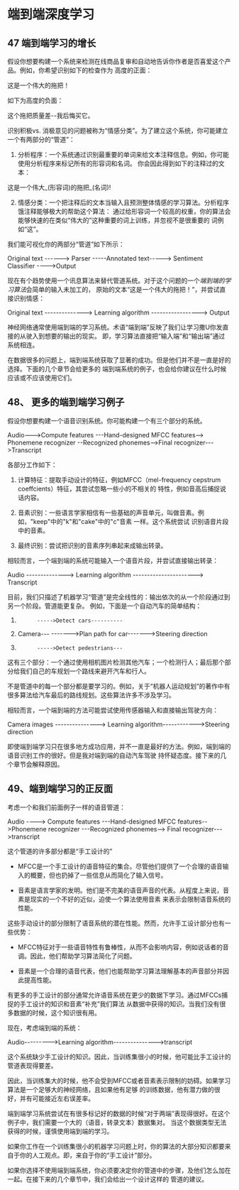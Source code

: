 # 端到端深度学习

## 47 端到端学习的增长

假设你想要构建一个系统来检测在线商品复审和自动地告诉你作者是否喜爱这个产品。例如，你希望识别如下的检查作为
高度的正面：

这是一个伟大的拖把！

如下为高度的负面：

这个拖把质量差--我后悔买它。

识别积极vs. 消极意见的问题被称为“情感分类”。为了建立这个系统，你可能建立一个有两部分的“管道”：

1. 分析程序：一个系统通过识别最重要的单词来给文本注释信息。例如，你可能使用分析程序来标记所有的形容词和名词。
你会因此得到如下的注释过的文本：
	
这是一个伟大_(形容词)的拖把_(名词)!

2. 情感分类：一个把注释后的文本当输入且预测整体情感的学习算法。分析程序饿注释能够极大的帮助这个算法：
通过给形容词一个较高的权重，你的算法会能够快速的在类似“伟大的”这种重要的词上训练，并忽视不是很重要的
词例如“这”。

我们能可视化你的两部分“管道”如下所示：

Original text ------> Parser -----Annotated text----->  Sentiment Classifier ---->Output 

现在有个趋势使用一个讯息算法来替代管道系统。对于这个问题的一个*端到端的学习算法*会简单的输入未加工的，
原始的文本“这是一个伟大的拖把！”，并尝试直接识别情感：

Original text  --------------> Learning algorithm -----------------> Output

神经网络通常使用端到端的学习系统。术语“端到端”反映了我们让学习撒U你发直接的从驶入到想要的输出的现实。
即，学习算法直接把“输入端”和“输出端”通过系统相连。

在数据很多的问题上，端到端系统获取了显著的成功。但是他们并不是一直是好的选择。下面的几个章节会给更多的
端到端系统的例子，也会给你建议在什么时候应该或不应该使用它们。


## 48、 更多的端到端学习例子

假设你想要构建一个语音识别系统。你可能构建一个有三个部分的系统。

Audio--->Compute features ---Hand-designed MFCC features--> Phonemene recognizer --Recognized phonemes-->Final recognizer--->Transcript

各部分工作如下：

1. 计算特征：提取手动设计的特征，例如MFCC（mel-frequency cepstrum coeffcients）特征，其尝试忽略一些小的不相关的
特性，例如音高后捕捉说话内容。

2. 音素识别：一些语言学家相信有一些基础的声音单元，叫做音素。例如，"keep"中的"k"和"cake"中的"c"音素 一样。这个系统尝试
识别语音片段中的音素。

3. 最终识别：尝试把识别的音素序列串起来成输出转录。

相较而言，一个端到端的系统可能输入一个语音片段，并尝试直接输出转录：

Audio --------------> Learning algorithm ----------------------> Transcript

目前，我们只描述了机器学习“管道”是完全线性的：输出依次的从一个阶段通过到另一个阶段。管道能更复杂。
例如，下面是一个自动汽车的简单结构：

1.           ----->Detect cars----------
2. Camera---							------->Plan path for car------->Steering direction
3.      	 ----->Detect pedestrians---

这有三个部分：一个通过使用相机图片检测其他汽车；一个检测行人；最后那个部分给我们自己的车规划一个路线来避开汽车和行人。

不是管道中的每一个部分都是要学习的。例如，关于“机器人运动规划”的著作中有很多算法给汽车最后的路线规划。这些算法许多不涉及学习。

相较而言，一个端到端的方法可能尝试使用传感器输入和直接输出驾驶方向：

Camera images ---------------> Learning algorithm------------>Steering direction

即使端到端学习只在很多地方成功应用，并不一直是最好的方法。例如，端到端的语音识别工作的很好。但是我对端到端的自动汽车驾驶
持怀疑态度。接下来的几个章节会解释原因。


## 49、端到端学习的正反面

考虑一个和我们前面例子一样的语音管道：

Audio ----> Compute features ---Hand-designed MFCC features-->Phonemene recognizer ---Recognized phonemes--> Final recognizer--->transcript

这个管道的许多部分都是“手工设计的”

- MFCC是一个手工设计的语音特征的集合。尽管他们提供了一个合理的语音输入的概要，但也扔掉了一些信息从而简化了输入信号。

- 音素是语言学家的发明。他们是不完美的语音声音的代表。从程度上来说，音素是现实的一个不好的近似，迫使一个算法使用音素
来表示会限制语音系统的性能。

这些手动设计的部分限制了语音系统的潜在性能。然而，允许手工设计部分也有一些优势：

- MFCC特征对于一些语音特性有鲁棒性，从而不会影响内容，例如说话者的音调。因此，他们帮助学习算法简化了问题。

- 音素是一个合理的语音代表，他们也能帮助学习算法理解基本的声音部分并因此提高性能。

有更多的手工设计的部分通常允许语音系统在更少的数据下学习。通过MFCCs捕捉的手工设计的知识和音素“补充”我们算法
从数据中获得的知识。当我们没有很多数据的时候，这个知识很有用。

现在，考虑端到端的系统：

Audio--------->Learning algorithm--------------->transcript

这个系统缺少手工设计的知识。因此，当训练集很小的时候，他可能比手工设计的管道表现得要差。

因此，当训练集大的时候，他不会受到MFCC或者音素表示限制的妨碍。如果学习算法是一个足够大的神经网络，且如果他有足够
的训练数据，他有潜力做的很好，并有可能接近左右误差率。

端到端学习系统尝试在有很多标记好的数据的时候“对于两端”表现得很好。在这个例子中，我们需要一个大的（语音，转录文本）数据集对。
当这个数据类型无法获得的时候，谨慎使用端到端的学习。

如果你工作在一个训练集很小的机器学习问题上时，你的算法的大部分知识都要来自于你的人工观点。即，来自于你的“手工设计”部分。

如果你选择不使用端到端系统，你必须要决定你的管道中的步骤，及他们怎么加在一起。在接下来的几个章节中，我们会给出一个设计这样的
管道的建议。
